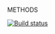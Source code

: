 #
METHODS

[![Build status](https://ci.appveyor.com/api/projects/status/xqiq88g66mkmdtpq?svg=true)](https://ci.appveyor.com/project/mxmlm0681/methods)